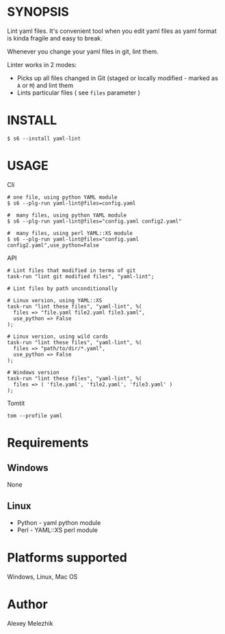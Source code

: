 # SYNOPSIS

Lint yaml files. It's convenient tool when you edit yaml files as yaml format is kinda fragile and easy to break.

Whenever you change your yaml files in git, lint them.

Linter works in 2 modes:

* Picks up all files changed in Git (staged or locally modified - marked as `A` or `M`) and lint them
* Lints particular files ( see `files` parameter )

# INSTALL

    $ s6 --install yaml-lint

# USAGE

Cli

    # one file, using python YAML module  
    $ s6 --plg-run yaml-lint@files=config.yaml

    #  many files, using python YAML module  
    $ s6 --plg-run yaml-lint@files="config.yaml config2.yaml"

    #  many files, using perl YAML::XS module  
    $ s6 --plg-run yaml-lint@files="config.yaml config2.yaml",use_python=False

API

    # Lint files that modified in terms of git
    task-run "lint git modified files", "yaml-lint";

    # Lint files by path unconditionally

    # Linux version, using YAML::XS
    task-run "lint these files", "yaml-lint", %(
      files => "file.yaml file2.yaml file3.yaml",
      use_python => False
    );

    # Linux version, using wild cards
    task-run "lint these files", "yaml-lint", %(
      files => "path/to/dir/*.yaml",
      use_python => False
    );

    # Windows version
    task-run "lint these files", "yaml-lint", %(
      files => ( 'file.yaml', 'file2.yaml', 'file3.yaml' )
    );

Tomtit

    tom --profile yaml

# Requirements

## Windows

None

## Linux

* Python - yaml python module
* Perl - YAML::XS perl module

# Platforms supported

Windows, Linux, Mac OS

# Author

Alexey Melezhik

